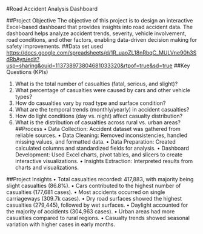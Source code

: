 #Road Accident Analysis Dashboard

##Project Objective
The objective of this project is to design an interactive Excel-based dashboard that provides insights into road accident data. The dashboard helps analyze accident trends, severity, vehicle involvement, road conditions, and other factors, enabling data-driven decision making for safety improvements.
##Data set used 
https://docs.google.com/spreadsheets/d/1R_uaoZL18nRbqC_MULVne90h3SdRbAyn/edit?usp=sharing&ouid=113738973804681033320&rtpof=true&sd=true
##Key Questions (KPIs)
1.	What is the total number of casualties (fatal, serious, and slight)?
2.	What percentage of casualties were caused by cars and other vehicle types?
3.	How do casualties vary by road type and surface condition?
4.	What are the temporal trends (monthly/yearly) in accident casualties?
5.	How do light conditions (day vs. night) affect casualty distribution?
6.	What is the distribution of casualties across rural vs. urban areas?
##Process
•	Data Collection: Accident dataset was gathered from reliable sources.
•	Data Cleaning: Removed inconsistencies, handled missing values, and formatted data.
•	Data Preparation: Created calculated columns and standardized fields for analysis.
•	Dashboard Development: Used Excel charts, pivot tables, and slicers to create interactive visualizations.
•	Insights Extraction: Interpreted results from charts and visualizations.
 
##Project Insights
•	Total casualties recorded: 417,883, with majority being slight casualties (86.8%).
•	Cars contributed to the highest number of casualties (177,681 cases).
•	Most accidents occurred on single carriageways (309.7k cases).
•	Dry road surfaces showed the highest casualties (279,445), followed by wet surfaces.
•	Daylight accounted for the majority of accidents (304,963 cases).
•	Urban areas had more casualties compared to rural regions.
•	Casualty trends showed seasonal variation with higher cases in early months.




